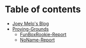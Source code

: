 # Table of contents

* [Joey Melo's Blog](README.md)
* [Proving-Grounds](proving-grounds/README.md)
  * [FunBoxRookie-Report](Proving-Grounds/FunBoxRookie-Report.md)
  * [NoName-Report](proving-grounds/noname-report.md)
